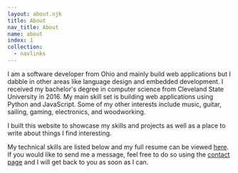 ```yaml
---
layout: about.njk
title: About
nav_title: About
name: about
index: 1
collection:
  - navlinks
---
```

I am a software developer from Ohio and mainly build web applications but I dabble in other areas like language design and embedded development.
I received my bachelor's degree in computer science from Cleveland State University in 2016.
My main skill set is building web applications using Python and JavaScript.
Some of my other interests include music, guitar, sailing, gaming, electronics, and woodworking.

I built this website to showcase my skills and projects as well as a place to write about things I find interesting.

My technical skills are listed below and my full resume can be viewed [here](/resume.pdf).
If you would like to send me a message, feel free to do so using the [contact page](/contact) and I will get back to you as soon as I can.
